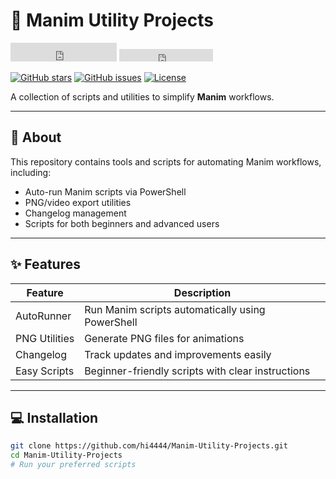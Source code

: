 # 🧩 Manim Utility Projects
<iframe src="https://ghbtns.com/github-btn.html?user=twbs&repo=bootstrap&type=star&count=true&size=large" frameborder="0" scrolling="0" width="170" height="30" title="GitHub"></iframe>

<iframe src="https://ghbtns.com/github-btn.html?user=twbs&repo=bootstrap&type=star&count=true" frameborder="0" scrolling="0" width="150" height="20" title="GitHub"></iframe>

[![GitHub stars](https://github.com/hi4444/Manim-Utility-Projects)]()
[![GitHub issues](https://img.shields.io/github/issues/hi4444/Manim-Utility-Projects)](https://github.com/hi4444/Manim-Utility-Projects/issues)
[![License](https://img.shields.io/github/license/hi4444/Manim-Utility-Projects)](https://github.com/hi4444/Manim-Utility-Projects/blob/main/LICENSE)

A collection of scripts and utilities to simplify **Manim** workflows.

---

## 📌 About
This repository contains tools and scripts for automating Manim workflows, including:

- Auto-run Manim scripts via PowerShell
- PNG/video export utilities
- Changelog management
- Scripts for both beginners and advanced users

---

## ✨ Features

| Feature | Description |
|---------|-------------|
| AutoRunner | Run Manim scripts automatically using PowerShell |
| PNG Utilities | Generate PNG files for animations |
| Changelog | Track updates and improvements easily |
| Easy Scripts | Beginner-friendly scripts with clear instructions |

---

## 💻 Installation

```bash
git clone https://github.com/hi4444/Manim-Utility-Projects.git
cd Manim-Utility-Projects
# Run your preferred scripts
